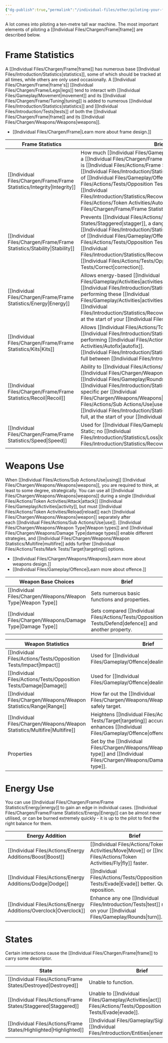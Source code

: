 ```yaml
---
{"dg-publish":true,"permalink":"/individual-files/other/piloting-your-frame/"}
---
```


A lot comes into piloting a ten-metre tall war machine. The most important elements of piloting a [[Individual Files/Chargen/Frame\|frame]] are described below.

# Frame Statistics

A [[Individual Files/Chargen/Frame\|frame]] has numerous base [[Individual Files/Introduction/Statistics\|statistics]], some of which should be tracked at all times, while others are only used occasionally. A [[Individual Files/Chargen/Frame\|frame's]] [[Individual Files/Chargen/Frame/Legs\|legs]] tend to interact with [[Individual Files/Gameplay/Movement\|movement]] and its [[Individual Files/Chargen/Frame/Tuning\|tuning]] is added to numerous [[Individual Files/Introduction/Statistics\|statistics]] and [[Individual Files/Introduction/Tests\|tests]] of both the [[Individual Files/Chargen/Frame\|frame]] and its [[Individual Files/Chargen/Weapons/Weapons\|weapons]].
* [[Individual Files/Chargen/Frame\|Learn more about frame design.]]

| Frame Statistics            | Brief                                                                                                                                                                                                                                                                                      |
| --------------------------- | ------------------------------------------------------------------------------------------------------------------------------------------------------------------------------------------------------------------------------------------------------------------------------------------ |
| [[Individual Files/Chargen/Frame/Frame Statistics/Integrity\|Integrity]] | How much [[Individual Files/Gameplay/Offence\|punishment]] a [[Individual Files/Chargen/Frame\|frame]] can take before it is [[Individual Files/Actions/Frame States/Destroyed\|destroyed]]. <br>[[Individual Files/Introduction/Statistics/Loss\|Lost]] as a result of [[Individual Files/Gameplay/Offence\|taking]] [[Individual Files/Actions/Tests/Opposition Tests/Damage\|damage]].  <br>[[Individual Files/Introduction/Statistics/Recovery\|Recovered]] with [[Individual Files/Actions/Token Activities/Autofix\|autofix]] via [[Individual Files/Chargen/Frame/Frame Statistics/Kits\|repair kits]]. |
| [[Individual Files/Chargen/Frame/Frame Statistics/Stability\|Stability]] | Prevents [[Individual Files/Actions/Frame States/Staggered\|stagger]], a dangerous disabling state.  <br>[[Individual Files/Introduction/Statistics/Loss\|Lost]] as a result of [[Individual Files/Gameplay/Offence\|taking]] [[Individual Files/Actions/Tests/Opposition Tests/Impact\|impact]].  <br>[[Individual Files/Introduction/Statistics/Recovery\|Recovered]] by attitude [[Individual Files/Actions/Tests/Opposition Tests/Correct\|correction]].                                                               |
| [[Individual Files/Chargen/Frame/Frame Statistics/Energy\|Energy]]       | Allows energy-based [[Individual Files/Gameplay/Activities\|activities]] and additions.  <br>[[Individual Files/Introduction/Statistics/Loss\|Lost]] as a result of performing these [[Individual Files/Gameplay/Activities\|activities]] and additions.<br>[[Individual Files/Introduction/Statistics/Recovery\|Recovered]] automatically, at the start of your [[Individual Files/Gameplay/Rounds\|turn]].                                |
| [[Individual Files/Chargen/Frame/Frame Statistics/Kits\|Kits]]           | Allows [[Individual Files/Actions/Token Activities/Autofix\|autofix]].  <br>[[Individual Files/Introduction/Statistics/Loss\|Lost]] as a result of performing [[Individual Files/Actions/Token Activities/Autofix\|autofix]].<br>[[Individual Files/Introduction/Statistics/Recovery\|Recovered]] in full between [[Individual Files/Introduction/Missions\|missions]].                                                                                                         |
| [[Individual Files/Chargen/Frame/Frame Statistics/Recoil\|Recoil]]       | Ability to [[Individual Files/Actions/Sub Actions/Use\|use]] many [[Individual Files/Chargen/Weapons/Weapons\|weapons]] in a [[Individual Files/Gameplay/Rounds\|round]] without penalty.<br>[[Individual Files/Introduction/Statistics/Loss\|Lost]] at rates specific per [[Individual Files/Chargen/Weapons/Weapons\|weapon]] on [[Individual Files/Actions/Sub Actions/Use\|use]].<br>[[Individual Files/Introduction/Statistics/Recovery\|Recovered]] in full, at the start of your [[Individual Files/Gameplay/Rounds\|turn]].                  |
| [[Individual Files/Chargen/Frame/Frame Statistics/Speed\|Speed]]         | Used for [[Individual Files/Gameplay/Movement\|movement]].  <br>Static; no [[Individual Files/Introduction/Statistics/Loss\|loss]] or [[Individual Files/Introduction/Statistics/Recovery\|recovery]] occurs naturally.                                                                                                                                                                       |

# Weapons Use

When [[Individual Files/Actions/Sub Actions/Use\|using]] [[Individual Files/Chargen/Weapons/Weapons\|weapons]], you are required to think, at least to some degree, strategically. You can use all [[Individual Files/Chargen/Weapons/Weapons\|weapons]] during a single [[Individual Files/Actions/Token Activities/Attack\|attack]] [[Individual Files/Gameplay/Activities\|activity]], but must [[Individual Files/Actions/Token Activities/Reload\|reload]] each [[Individual Files/Chargen/Weapons/Weapons\|weapon]] separately after each [[Individual Files/Actions/Sub Actions/Use\|use]]. [[Individual Files/Chargen/Weapons/Weapon Type\|Weapon types]] and [[Individual Files/Chargen/Weapons/Damage Type\|damage types]] enable different strategies, and [[Individual Files/Chargen/Weapons/Weapon Statistics/Multifire\|multifire]] adds further [[Individual Files/Actions/Tests/Mark Tests/Target\|targeting]] options.
* [[Individual Files/Chargen/Weapons/Weapons\|Learn more about weapons design.]]
* [[Individual Files/Gameplay/Offence\|Learn more about offence.]]

| Weapon Base Choices             | Brief                                                      |
| ------------------------------- | ---------------------------------------------------------- |
| [[Individual Files/Chargen/Weapons/Weapon Type\|Weapon Type]] | Sets numerous basic functions and properties.              |
| [[Individual Files/Chargen/Weapons/Damage Type\|Damage Type]] | Sets compared [[Individual Files/Actions/Tests/Opposition Tests/Defend\|defence]] and another property. |

| Weapon Statistics           | Brief                                                                             |
| --------------------------- | --------------------------------------------------------------------------------- |
| [[Individual Files/Actions/Tests/Opposition Tests/Impact\|Impact]]       | Used for [[Individual Files/Gameplay/Offence\|dealing impact]].                                          |
| [[Individual Files/Actions/Tests/Opposition Tests/Damage\|Damage]]       | Used for [[Individual Files/Gameplay/Offence\|dealing damage]].                                          |
| [[Individual Files/Chargen/Weapons/Weapon Statistics/Range\|Range]]         | How far out the [[Individual Files/Chargen/Weapons/Weapons\|weapon]] can safely target.                         |
| [[Individual Files/Chargen/Weapons/Weapon Statistics/Multifire\|Multifire]] | Heightens [[Individual Files/Actions/Tests/Mark Tests/Target\|targeting]] accuracy and enhances [[Individual Files/Gameplay/Offence\|offence]]. |
| Properties                  | Set by the [[Individual Files/Chargen/Weapons/Weapon Type\|weapon type]] and [[Individual Files/Chargen/Weapons/Damage Type\|damage type]].   |

# Energy Use

You can use [[Individual Files/Chargen/Frame/Frame Statistics/Energy\|energy]] to gain an edge in individual cases. [[Individual Files/Chargen/Frame/Frame Statistics/Energy\|Energy]] can be almost never utilised, or can be burned extremely quickly - it is up to the pilot to find the right balance for them.

| Energy Addition             | Brief                                                                |
| --------------------------- | -------------------------------------------------------------------- |
| [[Individual Files/Actions/Energy Additions/Boost\|Boost]]         | [[Individual Files/Actions/Token Activities/Move\|Move]] or [[Individual Files/Actions/Token Activities/Fly\|fly]] faster.                         |
| [[Individual Files/Actions/Energy Additions/Dodge\|Dodge]]         | [[Individual Files/Actions/Tests/Opposition Tests/Evade\|Evade]] better. Quickly reposition.                      |
| [[Individual Files/Actions/Energy Additions/Overclock\|Overclock]] | Enhance any one [[Individual Files/Introduction/Tests\|test]] made on your [[Individual Files/Gameplay/Rounds\|turn]]. |

# States

Certain interactions cause the [[Individual Files/Chargen/Frame\|frame]] to carry some descriptor.

| State                           | Brief                                                    |
| ------------------------------- | -------------------------------------------------------- |
| [[Individual Files/Actions/Frame States/Destroyed\|Destroyed]]     | Unable to function.                                      |
| [[Individual Files/Actions/Frame States/Staggered\|Staggered]]     | Unable to [[Individual Files/Gameplay/Activities\|act]] or [[Individual Files/Actions/Tests/Opposition Tests/Evade\|evade]]. |
| [[Individual Files/Actions/Frame States/Highlighted\|Highlighted]] | [[Individual Files/Gameplay/Sight\|Visible]] to [[Individual Files/Introduction/Entities\|enemies]].       |

